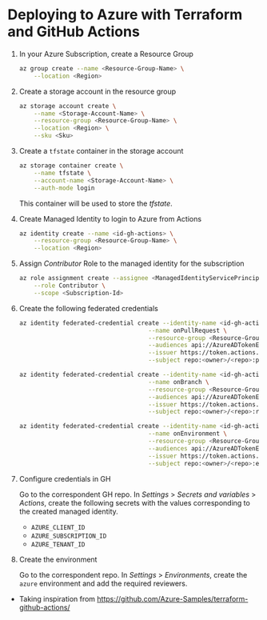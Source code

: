 # Deploying to Azure with Terraform and GitHub Actions

1. In your Azure Subscription, create a Resource Group

    ```sh
    az group create --name <Resource-Group-Name> \
        --location <Region>
    ```

1. Create a storage account in the resource group

    ```sh
    az storage account create \
        --name <Storage-Account-Name> \
        --resource-group <Resource-Group-Name> \
        --location <Region> \
        --sku <Sku>
    ```

1. Create a `tfstate` container in the storage account

    ```sh
    az storage container create \
        --name tfstate \
        --account-name <Storage-Account-Name> \
        --auth-mode login
    ```

    This container will be used to store the _tfstate_.

1. Create Managed Identity to login to Azure from Actions

    ```sh
    az identity create --name <id-gh-actions> \
        --resource-group <Resource-Group-Name> \
        --location <Region>
    ```

1. Assign _Contributor_ Role to the managed identity for the subscription

    ```sh
    az role assignment create --assignee <ManagedIdentityServicePrincipal> \
        --role Contributor \
        --scope <Subscription-Id>
    ```

1. Create the following federated credentials

    ```sh
    az identity federated-credential create --identity-name <id-gh-actions> \
                                        --name onPullRequest \
                                        --resource-group <Resource-Group-Name> \
                                        --audiences api://AzureADTokenExchange \
                                        --issuer https://token.actions.githubusercontent.com \
                                        --subject repo:<owner>/<repo>:pull_request

    az identity federated-credential create --identity-name <id-gh-actions> \
                                        --name onBranch \
                                        --resource-group <Resource-Group-Name> \
                                        --audiences api://AzureADTokenExchange \
                                        --issuer https://token.actions.githubusercontent.com \
                                        --subject repo:<owner>/<repo>:ref:refs/heads/main

    az identity federated-credential create --identity-name <id-gh-actions> \
                                        --name onEnvironment \
                                        --resource-group <Resource-Group-Name> \
                                        --audiences api://AzureADTokenExchange \
                                        --issuer https://token.actions.githubusercontent.com \
                                        --subject repo:<owner>/<repo>:environment:azure
    ```

1. Configure credentials in GH

   Go to the correspondent GH repo. In _Settings_ > _Secrets and variables_ > _Actions_, create the following secrets with the values corresponding to the created managed identity.
   - `AZURE_CLIENT_ID`
   - `AZURE_SUBSCRIPTION_ID`
   - `AZURE_TENANT_ID`

1. Create the environment

   Go to the correspondent repo. In _Settings_ > _Environments_, create the `azure` environment and add the required reviewers.




* Taking inspiration from https://github.com/Azure-Samples/terraform-github-actions/